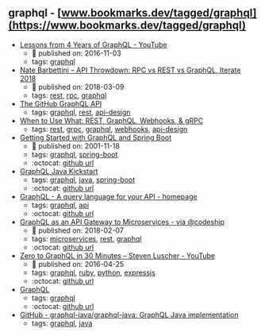 graphql - [www.bookmarks.dev/tagged/graphql](https://www.bookmarks.dev/tagged/graphql)
---
* [Lessons from 4 Years of GraphQL - YouTube](https://www.youtube.com/watch?v=zVNrqo9XGOs)
    * :calendar: published on: 2016-11-03
    * tags: [graphql](../tags/graphql.md)
* [Nate Barbettini – API Throwdown: RPC vs REST vs GraphQL, Iterate 2018](https://www.youtube.com/watch?v=IvsANO0qZEg)
    * :calendar: published on: 2018-03-09
    * tags: [rest](../tags/rest.md), [rpc](../tags/rpc.md), [graphql](../tags/graphql.md)
* [The GitHub GraphQL API](https://githubengineering.com/the-github-graphql-api/)
    * tags: [graphql](../tags/graphql.md), [rest](../tags/rest.md), [api-design](../tags/api-design.md)
* [When to Use What: REST, GraphQL, Webhooks, & gRPC](https://nordicapis.com/when-to-use-what-rest-graphql-webhooks-grpc/)
    * tags: [rest](../tags/rest.md), [grpc](../tags/grpc.md), [graphql](../tags/graphql.md), [webhooks](../tags/webhooks.md), [api-design](../tags/api-design.md)
* [Getting Started with GraphQL and Spring Boot](https://www.baeldung.com/spring-graphql)
    * :calendar: published on: 2001-11-18
    * tags: [graphql](../tags/graphql.md), [spring-boot](../tags/spring-boot.md)
    * :octocat: [github url](https://github.com/eugenp/tutorials/tree/master/spring-boot)
* [GraphQL Java Kickstart](https://www.graphql-java-kickstart.com/)
    * tags: [graphql](../tags/graphql.md), [java](../tags/java.md), [spring-boot](../tags/spring-boot.md)
    * :octocat: [github url](https://github.com/graphql-java-kickstart)
* [GraphQL - A query language for your API - homepage](https://graphql.org/)
    * tags: [graphql](../tags/graphql.md), [api](../tags/api.md)
    * :octocat: [github url](https://graphql.org/code/)
* [GraphQL as an API Gateway to Microservices - via @codeship](https://blog.codeship.com/graphql-as-an-api-gateway-to-micro-services/)
    * :calendar: published on: 2018-02-07
    * tags: [microservices](../tags/microservices.md), [rest](../tags/rest.md), [graphql](../tags/graphql.md)
    * :octocat: [github url](https://github.com/fireproofsocks/graphql-example)
* [Zero to GraphQL in 30 Minutes – Steven Luscher - YouTube](https://www.youtube.com/watch?v=UBGzsb2UkeY)
    * :calendar: published on: 2016-04-25
    * tags: [graphql](../tags/graphql.md), [ruby](../tags/ruby.md), [python](../tags/python.md), [expressjs](../tags/expressjs.md)
    * :octocat: [github url](https://github.com/steveluscher/zero-to-graphql)
* [GraphQL](http://facebook.github.io/graphql/)
    * tags: [graphql](../tags/graphql.md)
    * :octocat: [github url](https://github.com/facebook/graphql)
* [GitHub - graphql-java/graphql-java: GraphQL Java implementation](https://github.com/graphql-java/graphql-java)
    * tags: [graphql](../tags/graphql.md), [java](../tags/java.md)
